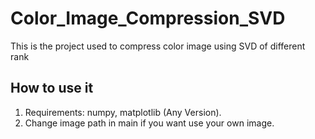 # Color_Image_Compression_SVD
This is the project used to compress color image using SVD of different rank

## How to use it
1. Requirements: numpy, matplotlib (Any Version).
2. Change image path in main if you want use your own image.
